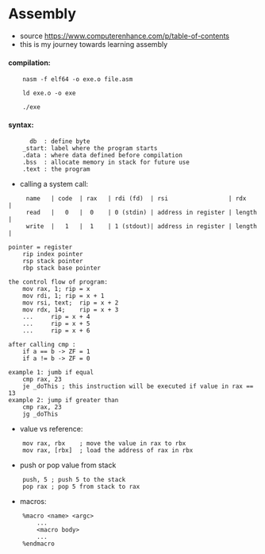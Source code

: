 # Assembly
+ source https://www.computerenhance.com/p/table-of-contents
+ this is my journey towards learning assembly
#### compilation:
```
	nasm -f elf64 -o exe.o file.asm
```
```
	ld exe.o -o exe
```
```
	./exe
```
#### syntax:
```
	  db  : define byte
	_start: label where the program starts
	.data : where data defined before compilation
	.bss  : allocate memory in stack for future use
	.text : the program
```
+ calling a system call:
```
	 name	| code	| rax	| rdi (fd)  | rsi                 | rdx	   |
	 read	|   0  	|  0	| 0 (stdin) | address in register | length |	 
	 write	|   1  	|  1	| 1 (stdout)| address in register | length |	 
```
```
pointer = register
	rip index pointer
	rsp stack pointer
	rbp stack base pointer
```
```
the control flow of program:
	mov rax, 1;	rip = x
	mov rdi, 1;	rip = x + 1
	mov rsi, text;	rip = x + 2
	mov rdx, 14;	rip = x + 3
	...		rip = x + 4
	...		rip = x + 5
	...		rip = x + 6
```

```
after calling cmp :
	if a == b -> ZF = 1
	if a != b -> ZF = 0
```
```
example 1: jumb if equal
	cmp rax, 23
	je _doThis ; this instruction will be executed if value in rax == 13
example 2: jump if greater than
	cmp rax, 23
	jg _doThis
```

+ value vs reference:
```
	mov rax, rbx	; move the value in rax to rbx
	mov rax, [rbx]	; load the address of rax in rbx
```
+ push or pop value from stack
```
	push, 5 ; push 5 to the stack
	pop rax ; pop 5 from stack to rax
```
+ macros:
```
	%macro <name> <argc>
		...
		<macro body>
		...
	%endmacro
```
